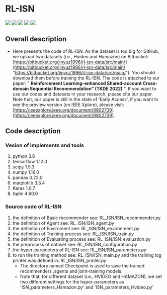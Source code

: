 # **RL-ISN** 

<p align="left">
  <img src='https://img.shields.io/badge/python-3.6+-blue'>
  <img src='https://img.shields.io/badge/Tensorflow-1.12+-blue'>
  <img src='https://img.shields.io/badge/NumPy-1.16-brightgreen'>
  <img src='https://img.shields.io/badge/pandas-0.22.0-brightgreen'>
  <img src='https://img.shields.io/badge/scipy-1.5.3-brightgreen'>
</p> 

## **Overall description** 
- Here presents the code of RL-ISN. As the dataset is too big for GitHub, we upload two datasets (i.e., Hvideo and Hamazon) on Bitbucket: [https://bitbucket.org/jinyuz1996/rl-isn-data/src/main/](https://bitbucket.org/jinyuz1996/rl-isn-data/src/main/ "https://bitbucket.org/jinyuz1996/rl-isn-data/src/main/"). You should download them before training the RL-ISN. The code is attached to our paper: " **Reinforcement Learning-enhanced Shared-account Cross-domain Sequential Recommendation" (TKDE 2022)** ". If you want to use our codes and datasets in your research, please cite our paper. Note that, our paper is still in the state of 'Early Access', if you want to see the preview version (on IEEE Xplore), please visit: [https://ieeexplore.ieee.org/document/9802739](https://ieeexplore.ieee.org/document/9802739). 
## **Code description** 
### **Vesion of implements and tools**
1. python 3.6
2. tensorflow 1.12.0
3. scipy 1.5.3
4. numpy 1.16.0
5. pandas 0.22.0
6. matplotlib 3.3.4
7. Keras 1.0.7
8. tqdm 4.60.0
### **Source code of RL-ISN**
1. the definition of Basic recommender see: RL_ISN/ISN_recommender.py
2. the definition of Agent see: RL_ISN/ISN_agent.py
3. the definition of Enviroment see: RL_ISN/ISN_environment.py
4. the definition of Training process see: RL_ISN/ISN_train.py
5. the definition of Evaluating process see: RL_ISN/ISN_evaluation.py
6. the preprocess of dataset see: RL_ISN/ISN_configuration.py
7. the hyper-parameters of RL-ISN see: RL_ISN/ISN_parameters.py
8. to run the training method see: RL_ISN/ISN_main.py and the training log printer was defined in: RL_ISN/ISN_printer.py
    * The directory named Checkpoint is used to save the trained recommenders ,agents and joint-training models.
    * Note that, for different dataset (i.e., HVIDEO and HAMAZON), we set two different settings for the haper-parameters as 'ISN_parameters_Hamazon.py' and 'ISN_parameters_Hvideo.py'
